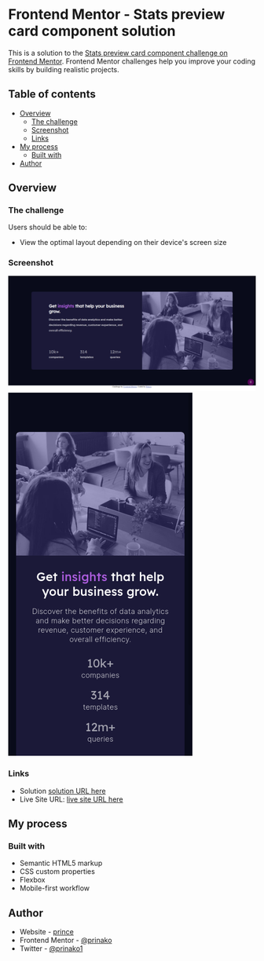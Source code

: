 # Frontend Mentor - Stats preview card component solution

This is a solution to the [Stats preview card component challenge on Frontend Mentor](https://www.frontendmentor.io/challenges/stats-preview-card-component-8JqbgoU62). Frontend Mentor challenges help you improve your coding skills by building realistic projects. 

## Table of contents

- [Overview](#overview)
  - [The challenge](#the-challenge)
  - [Screenshot](#screenshot)
  - [Links](#links)
- [My process](#my-process)
  - [Built with](#built-with)
- [Author](#author)


## Overview

### The challenge

Users should be able to:

- View the optimal layout depending on their device's screen size

### Screenshot

![desktop screenshot](https://github.com/prinako/frontend-C/blob/master/screenshot/desktop.png)
![mobeli screenshot](https://github.com/prinako/frontend-C/blob/master/screenshot/mobile.png)


### Links

- Solution [solution URL here](https://github.com/prinako/frontend-C/)
- Live Site URL: [live site URL here](https://prinako.github.io/frontend-C/)

## My process

### Built with

- Semantic HTML5 markup
- CSS custom properties
- Flexbox
- Mobile-first workflow

## Author

- Website - [prince](https://www.your-site.com)
- Frontend Mentor - [@prinako](https://www.frontendmentor.io/profile/prinako)
- Twitter - [@prinako1](https://www.twitter.com/prinako1)

